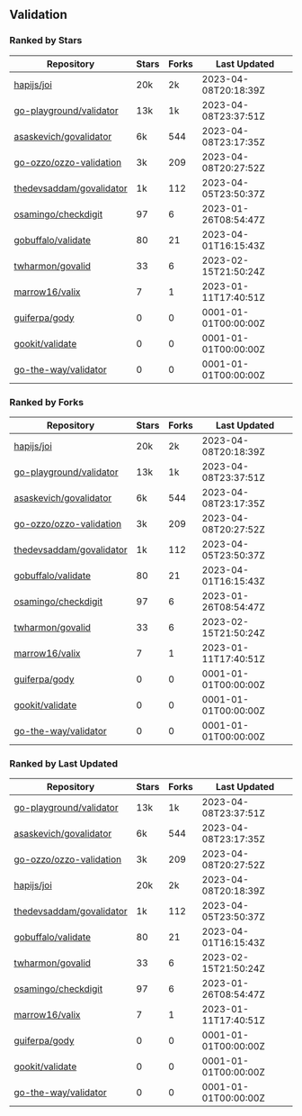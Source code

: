 ## Validation

### Ranked by Stars

| Repository | Stars | Forks | Last Updated |
|------------|-------|-------|--------------|
| [hapijs/joi](https://github.com/hapijs/joi) | 20k | 2k | 2023-04-08T20:18:39Z |
| [go-playground/validator](https://github.com/go-playground/validator) | 13k | 1k | 2023-04-08T23:37:51Z |
| [asaskevich/govalidator](https://github.com/asaskevich/govalidator) | 6k | 544 | 2023-04-08T23:17:35Z |
| [go-ozzo/ozzo-validation](https://github.com/go-ozzo/ozzo-validation) | 3k | 209 | 2023-04-08T20:27:52Z |
| [thedevsaddam/govalidator](https://github.com/thedevsaddam/govalidator) | 1k | 112 | 2023-04-05T23:50:37Z |
| [osamingo/checkdigit](https://github.com/osamingo/checkdigit) | 97 | 6 | 2023-01-26T08:54:47Z |
| [gobuffalo/validate](https://github.com/gobuffalo/validate) | 80 | 21 | 2023-04-01T16:15:43Z |
| [twharmon/govalid](https://github.com/twharmon/govalid) | 33 | 6 | 2023-02-15T21:50:24Z |
| [marrow16/valix](https://github.com/marrow16/valix) | 7 | 1 | 2023-01-11T17:40:51Z |
| [guiferpa/gody](https://github.com/guiferpa/gody) | 0 | 0 | 0001-01-01T00:00:00Z |
| [gookit/validate](https://github.com/gookit/validate) | 0 | 0 | 0001-01-01T00:00:00Z |
| [go-the-way/validator](https://github.com/go-the-way/validator) | 0 | 0 | 0001-01-01T00:00:00Z |

### Ranked by Forks

| Repository | Stars | Forks | Last Updated |
|------------|-------|-------|--------------|
| [hapijs/joi](https://github.com/hapijs/joi) | 20k | 2k | 2023-04-08T20:18:39Z |
| [go-playground/validator](https://github.com/go-playground/validator) | 13k | 1k | 2023-04-08T23:37:51Z |
| [asaskevich/govalidator](https://github.com/asaskevich/govalidator) | 6k | 544 | 2023-04-08T23:17:35Z |
| [go-ozzo/ozzo-validation](https://github.com/go-ozzo/ozzo-validation) | 3k | 209 | 2023-04-08T20:27:52Z |
| [thedevsaddam/govalidator](https://github.com/thedevsaddam/govalidator) | 1k | 112 | 2023-04-05T23:50:37Z |
| [gobuffalo/validate](https://github.com/gobuffalo/validate) | 80 | 21 | 2023-04-01T16:15:43Z |
| [osamingo/checkdigit](https://github.com/osamingo/checkdigit) | 97 | 6 | 2023-01-26T08:54:47Z |
| [twharmon/govalid](https://github.com/twharmon/govalid) | 33 | 6 | 2023-02-15T21:50:24Z |
| [marrow16/valix](https://github.com/marrow16/valix) | 7 | 1 | 2023-01-11T17:40:51Z |
| [guiferpa/gody](https://github.com/guiferpa/gody) | 0 | 0 | 0001-01-01T00:00:00Z |
| [gookit/validate](https://github.com/gookit/validate) | 0 | 0 | 0001-01-01T00:00:00Z |
| [go-the-way/validator](https://github.com/go-the-way/validator) | 0 | 0 | 0001-01-01T00:00:00Z |

### Ranked by Last Updated

| Repository | Stars | Forks | Last Updated |
|------------|-------|-------|--------------|
| [go-playground/validator](https://github.com/go-playground/validator) | 13k | 1k | 2023-04-08T23:37:51Z |
| [asaskevich/govalidator](https://github.com/asaskevich/govalidator) | 6k | 544 | 2023-04-08T23:17:35Z |
| [go-ozzo/ozzo-validation](https://github.com/go-ozzo/ozzo-validation) | 3k | 209 | 2023-04-08T20:27:52Z |
| [hapijs/joi](https://github.com/hapijs/joi) | 20k | 2k | 2023-04-08T20:18:39Z |
| [thedevsaddam/govalidator](https://github.com/thedevsaddam/govalidator) | 1k | 112 | 2023-04-05T23:50:37Z |
| [gobuffalo/validate](https://github.com/gobuffalo/validate) | 80 | 21 | 2023-04-01T16:15:43Z |
| [twharmon/govalid](https://github.com/twharmon/govalid) | 33 | 6 | 2023-02-15T21:50:24Z |
| [osamingo/checkdigit](https://github.com/osamingo/checkdigit) | 97 | 6 | 2023-01-26T08:54:47Z |
| [marrow16/valix](https://github.com/marrow16/valix) | 7 | 1 | 2023-01-11T17:40:51Z |
| [guiferpa/gody](https://github.com/guiferpa/gody) | 0 | 0 | 0001-01-01T00:00:00Z |
| [gookit/validate](https://github.com/gookit/validate) | 0 | 0 | 0001-01-01T00:00:00Z |
| [go-the-way/validator](https://github.com/go-the-way/validator) | 0 | 0 | 0001-01-01T00:00:00Z |

